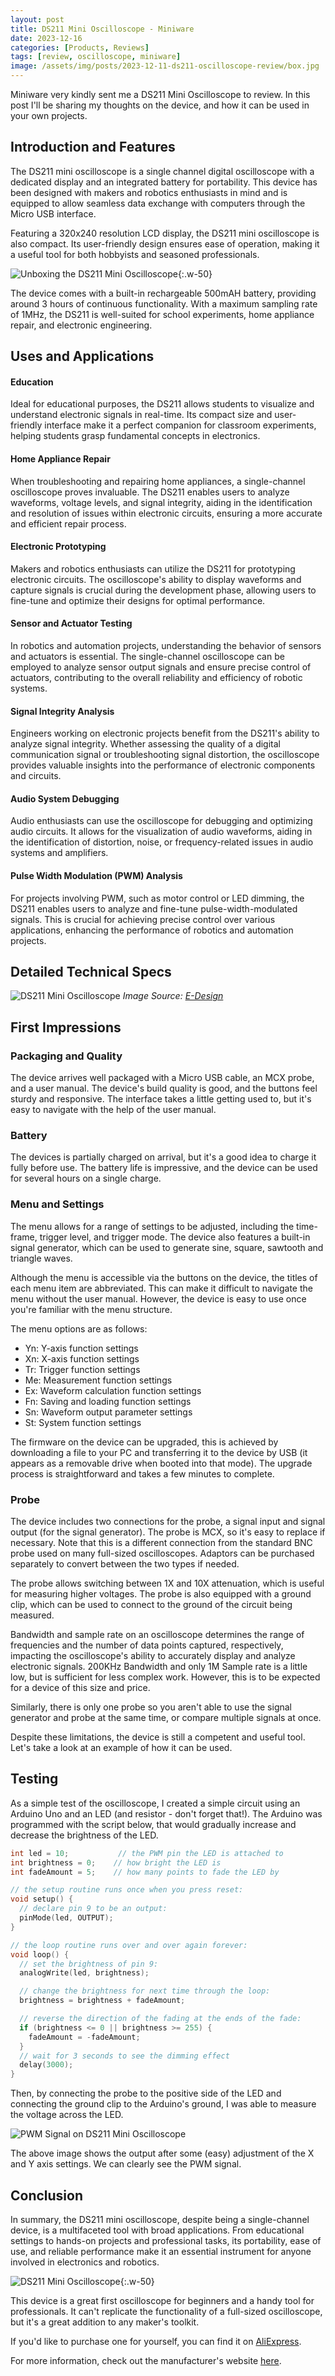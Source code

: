 ```yaml
---
layout: post
title: DS211 Mini Oscilloscope - Miniware
date: 2023-12-16
categories: [Products, Reviews]
tags: [review, oscilloscope, miniware]
image: /assets/img/posts/2023-12-11-ds211-oscilloscope-review/box.jpg
---
```


Miniware very kindly sent me a DS211 Mini Oscilloscope to review. In this post I'll be sharing my thoughts on the device, and how it can be used in your own projects.

## Introduction and Features

The DS211 mini oscilloscope is a single channel digital oscilloscope with a dedicated display and an integrated battery for portability. This device has been designed with makers and robotics enthusiasts in mind and is equipped to allow seamless data exchange with computers through the Micro USB interface.

Featuring a 320x240 resolution LCD display, the DS211 mini oscilloscope is also compact. Its user-friendly design ensures ease of operation, making it a useful tool for both hobbyists and seasoned professionals.

![Unboxing the DS211 Mini Oscilloscope](/assets/img/posts/2023-12-11-ds211-oscilloscope-review/unboxing_complete.jpg){:.w-50}

The device comes with a built-in rechargeable 500mAH battery, providing around 3 hours of continuous functionality. With a maximum sampling rate of 1MHz, the DS211 is well-suited for school experiments, home appliance repair, and electronic engineering.

## Uses and Applications

#### Education

Ideal for educational purposes, the DS211 allows students to visualize and understand electronic signals in real-time. Its compact size and user-friendly interface make it a perfect companion for classroom experiments, helping students grasp fundamental concepts in electronics.

#### Home Appliance Repair

When troubleshooting and repairing home appliances, a single-channel oscilloscope proves invaluable. The DS211 enables users to analyze waveforms, voltage levels, and signal integrity, aiding in the identification and resolution of issues within electronic circuits, ensuring a more accurate and efficient repair process.

#### Electronic Prototyping

Makers and robotics enthusiasts can utilize the DS211 for prototyping electronic circuits. The oscilloscope's ability to display waveforms and capture signals is crucial during the development phase, allowing users to fine-tune and optimize their designs for optimal performance.

#### Sensor and Actuator Testing

In robotics and automation projects, understanding the behavior of sensors and actuators is essential. The single-channel oscilloscope can be employed to analyze sensor output signals and ensure precise control of actuators, contributing to the overall reliability and efficiency of robotic systems.

#### Signal Integrity Analysis

Engineers working on electronic projects benefit from the DS211's ability to analyze signal integrity. Whether assessing the quality of a digital communication signal or troubleshooting signal distortion, the oscilloscope provides valuable insights into the performance of electronic components and circuits.

#### Audio System Debugging

Audio enthusiasts can use the oscilloscope for debugging and optimizing audio circuits. It allows for the visualization of audio waveforms, aiding in the identification of distortion, noise, or frequency-related issues in audio systems and amplifiers.

#### Pulse Width Modulation (PWM) Analysis

For projects involving PWM, such as motor control or LED dimming, the DS211 enables users to analyze and fine-tune pulse-width-modulated signals. This is crucial for achieving precise control over various applications, enhancing the performance of robotics and automation projects.

## Detailed Technical Specs

![DS211 Mini Oscilloscope](/assets/img/posts/2023-12-11-ds211-oscilloscope-review/specs.jpg)
_Image Source: [E-Design](https://e-design.com.cn/en/Mini-Oscilloscope-DS211-PG9226722)_

## First Impressions

### Packaging and Quality
The device arrives well packaged with a Micro USB cable, an MCX probe, and a user manual.
The device's build quality is good, and the buttons feel sturdy and responsive. The interface takes a little getting used to, but it's easy to navigate with the help of the user manual.

### Battery

The devices is partially charged on arrival, but it's a good idea to charge it fully before use. The battery life is impressive, and the device can be used for several hours on a single charge.

### Menu and Settings

The menu allows for a range of settings to be adjusted, including the time-frame, trigger level, and trigger mode. The device also features a built-in signal generator, which can be used to generate sine, square, sawtooth and triangle waves.

Although the menu is accessible via the buttons on the device, the titles of each menu item are abbreviated. This can make it difficult to navigate the menu without the user manual. However, the device is easy to use once you're familiar with the menu structure.

The menu options are as follows:

- Yn: Y-axis function settings
- Xn: X-axis function settings
- Tr: Trigger function settings
- Me: Measurement function settings
- Ex: Waveform calculation function settings
- Fn: Saving and loading function settings
- Sn: Waveform output parameter settings
- St: System function settings

The firmware on the device can be upgraded, this is achieved by downloading a file to your PC and transferring it to the device by USB (it appears as a removable drive when booted into that mode). The upgrade process is straightforward and takes a few minutes to complete.

### Probe

The device includes two connections for the probe, a signal input and signal output (for the signal generator). The probe is MCX, so it's easy to replace if necessary. Note that this is a different connection from the standard BNC probe used on many full-sized oscilloscopes. Adaptors can be purchased separately to convert between the two types if needed.

The probe allows switching between 1X and 10X attenuation, which is useful for measuring higher voltages. The probe is also equipped with a ground clip, which can be used to connect to the ground of the circuit being measured.

Bandwidth and sample rate on an oscilloscope determines the range of frequencies and the number of data points captured, respectively, impacting the oscilloscope's ability to accurately display and analyze electronic signals.
200KHz Bandwidth and only 1M Sample rate is a little low, but is sufficient for less complex work. However, this is to be expected for a device of this size and price.

Similarly, there is only one probe so you aren't able to use the signal generator and probe at the same time, or compare multiple signals at once.

Despite these limitations, the device is still a competent and useful tool. Let's take a look at an example of how it can be used.

## Testing

As a simple test of the oscilloscope, I created a simple circuit using an Arduino Uno and an LED (and resistor - don't forget that!). The Arduino was programmed with the script below, that would gradually increase and decrease the brightness of the LED.

```c
int led = 10;           // the PWM pin the LED is attached to
int brightness = 0;    // how bright the LED is
int fadeAmount = 5;    // how many points to fade the LED by

// the setup routine runs once when you press reset:
void setup() {
  // declare pin 9 to be an output:
  pinMode(led, OUTPUT);
}

// the loop routine runs over and over again forever:
void loop() {
  // set the brightness of pin 9:
  analogWrite(led, brightness);

  // change the brightness for next time through the loop:
  brightness = brightness + fadeAmount;

  // reverse the direction of the fading at the ends of the fade:
  if (brightness <= 0 || brightness >= 255) {
    fadeAmount = -fadeAmount;
  }
  // wait for 3 seconds to see the dimming effect
  delay(3000);
}
```

Then, by connecting the probe to the positive side of the LED and connecting the ground clip to the Arduino's ground, I was able to measure the voltage across the LED.

![PWM Signal on DS211 Mini Oscilloscope](/assets/img/posts/2023-12-11-ds211-oscilloscope-review/pwm.jpg)

The above image shows the output after some (easy) adjustment of the X and Y axis settings. We can clearly see the PWM signal.

## Conclusion

In summary, the DS211 mini oscilloscope, despite being a single-channel device, is a multifaceted tool with broad applications. From educational settings to hands-on projects and professional tasks, its portability, ease of use, and reliable performance make it an essential instrument for anyone involved in electronics and robotics.

![DS211 Mini Oscilloscope](/assets/img/posts/2023-12-11-ds211-oscilloscope-review/on_w_box.jpg){:.w-50}

This device is a great first oscilloscope for beginners and a handy tool for professionals. It can't replicate the functionality of a full-sized oscilloscope, but it's a great addition to any maker's toolkit.

If you'd like to purchase one for yourself, you can find it on [AliExpress](https://www.aliexpress.us/item/3256805247338830.html). 

For more information, check out the manufacturer's website [here](https://e-design.com.cn/en/Mini-Oscilloscope-DS211-PG9226722).